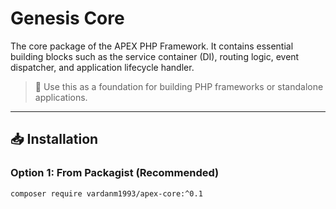 # Genesis Core

The core package of the APEX PHP Framework. It contains essential building blocks such as the service container (DI), routing logic, event dispatcher, and application lifecycle handler.

> 🧱 Use this as a foundation for building PHP frameworks or standalone applications.

---

## 📥 Installation

### Option 1: From Packagist (Recommended)

```bash
composer require vardanm1993/apex-core:^0.1
